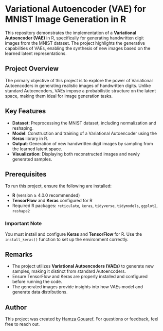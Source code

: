 # Variational Autoencoder (VAE) for MNIST Image Generation in R

This repository demonstrates the implementation of a **Variational Autoencoder (VAE)** in R, specifically for generating handwritten digit images from the MNIST dataset. The project highlights the generative capabilities of VAEs, enabling the synthesis of new images based on the learned latent representations.

## Project Overview

The primary objective of this project is to explore the power of Variational Autoencoders in generating realistic images of handwritten digits. Unlike standard Autoencoders, VAEs impose a probabilistic structure on the latent space, making them ideal for image generation tasks.

## Key Features

- **Dataset**: Preprocessing the MNIST dataset, including normalization and reshaping.
- **Model**: Construction and training of a Variational Autoencoder using the **Keras** library in R.
- **Output**: Generation of new handwritten digit images by sampling from the learned latent space.
- **Visualization**: Displaying both reconstructed images and newly generated samples.

## Prerequisites

To run this project, ensure the following are installed:

- **R** (version ≥ 4.0.0 recommended)
- **TensorFlow** and **Keras** configured for R
- Required R packages: `reticulate`, `keras`, `tidyverse`, `tidymodels`, `ggplot2`, `reshape2`

### Important Note

You must install and configure **Keras** and **TensorFlow** for R. Use the `install_keras()` function to set up the environment correctly.


## Remarks

- The project utilizes **Variational Autoencoders (VAEs)** to generate new samples, making it distinct from standard Autoencoders.
- Ensure TensorFlow and Keras are properly installed and configured before running the code.
- The generated images provide insights into how VAEs model and generate data distributions.

## Author

This project was created by [Hamza Gouaref](mailto:gouarefhamza@gmail.com). For questions or feedback, feel free to reach out.

